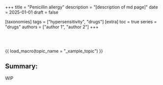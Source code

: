 +++
title = "Penicillin allergy"
description = "[description of md page]"
date = 2025-01-01
draft = false

[taxonomies]
tags = ["hypersensitivity", "drugs"]
[extra]
toc = true
series = "drugs"
authors = ["author 1", "author 2"]
+++

</br>
</br>

{{ load_macro(topic_name = "_xample_topic") }}

## Summary:

WIP
